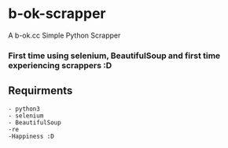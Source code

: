 # b-ok-scrapper
A b-ok.cc Simple Python Scrapper

### First time using selenium, BeautifulSoup and first time experiencing scrappers :D 

## Requirments
```
- python3
- selenium
- BeautifulSoup
-re
-Happiness :D 

```
